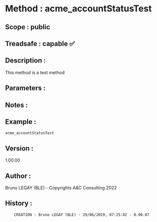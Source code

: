 ﻿# **Method :** acme_accountStatusTest## **Scope :** public## **Treadsafe :** capable ✅ ## **Description :** This method is a test method## **Parameters :** ## **Notes :** ## **Example :** ```acme_accountStatusTest```## **Version :** 1.00.00## **Author :** Bruno LEGAY (BLE) - Copyrights A&C Consulting 2022## **History :**          CREATION : Bruno LEGAY (BLE) - 29/06/2019, 07:25:02 - 0.90.07